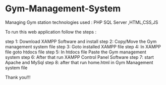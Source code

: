 # Gym-Management-System
Managing Gym station technologies used : PHP SQL Server ,HTML,CSS,JS 

To run this web application follow the steps :

step 1: Download XAMPP Software and install
step 2: Copy/Move the Gym management system file 
step 3: Goto installed XAMPP file
step 4: In XAMPP file goto htdocs file 
step 5: In htdocs file Paste the Gym management system
step 6: After that run XAMPP Control Panel Software 
step 7: start Apache and MySql 
step 8: after that run home.html in Gym Management system file

Thank you!!!
